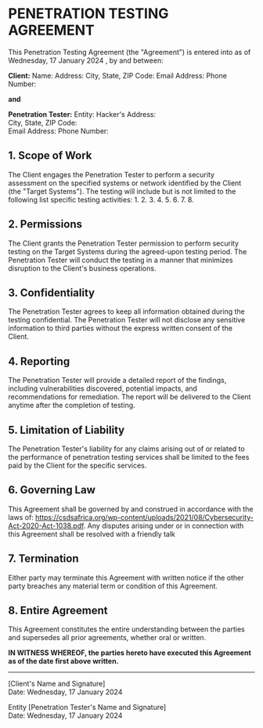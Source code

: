 # PENETRATION TESTING AGREEMENT

This Penetration Testing Agreement (the "Agreement") is entered into as of Wednesday, 17 January 2024 , by and between:

**Client:**
Name:
Address: 
City, State, ZIP Code:
Email Address:
Phone Number:

**and**

**Penetration Tester:**
Entity:
Hacker's Address:  
City, State, ZIP Code:  
Email Address:
Phone Number:

## 1. Scope of Work
The Client engages the Penetration Tester to perform a security assessment on the specified systems or network identified by the Client (the "Target Systems"). The testing will include but is not limited to the following list specific testing activities:
1. 
2. 
3. 
4. 
5. 
6. 
7. 
8. 


## 2. Permissions
The Client grants the Penetration Tester permission to perform security testing on the Target Systems during the agreed-upon testing period. The Penetration Tester will conduct the testing in a manner that minimizes disruption to the Client's business operations.

## 3. Confidentiality
The Penetration Tester agrees to keep all information obtained during the testing confidential. The Penetration Tester will not disclose any sensitive information to third parties without the express written consent of the Client.

## 4. Reporting
The Penetration Tester will provide a detailed report of the findings, including vulnerabilities discovered, potential impacts, and recommendations for remediation. The report will be delivered to the Client anytime after the completion of testing.

## 5. Limitation of Liability
The Penetration Tester's liability for any claims arising out of or related to the performance of penetration testing services shall be limited to the fees paid by the Client for the specific services.

## 6. Governing Law
This Agreement shall be governed by and construed in accordance with the laws of: 
https://csdsafrica.org/wp-content/uploads/2021/08/Cybersecurity-Act-2020-Act-1038.pdf.
Any disputes arising under or in connection with this Agreement shall be resolved with a friendly talk

## 7. Termination
Either party may terminate this Agreement with written notice if the other party breaches any material term or condition of this Agreement.

## 8. Entire Agreement
This Agreement constitutes the entire understanding between the parties and supersedes all prior agreements, whether oral or written.

**IN WITNESS WHEREOF, the parties hereto have executed this Agreement as of the date first above written.**

_________________________  
[Client's Name and Signature]  
Date: Wednesday, 17 January 2024

Entity
[Penetration Tester's Name and Signature]  
Date: Wednesday, 17 January 2024
